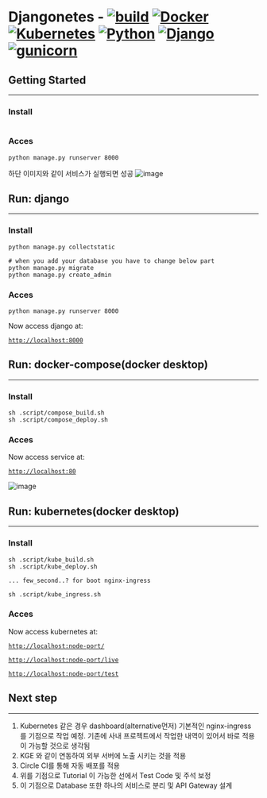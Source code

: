 
# **Djangonetes** - [![build](https://circleci.com/gh/jaehwankim07120/djangonetes.svg?style=shield&circle-token=4d691bd2b328bdb794976d6897bc04be89cb7536)](https://app.circleci.com/pipelines/github/jaehwankim07120) [![Docker](https://img.shields.io/badge/Docker-20.1.2-brightgreen.svg)]() [![Kubernetes](https://img.shields.io/badge/Kubernetes-1.19.3-brightgreen.svg)]() [![Python](https://img.shields.io/badge/python-3.6-brightgreen.svg)](https://www.python.org/downloads/release/python-367/) [![Django](https://img.shields.io/badge/Django-3.1.7-brightgreen.svg)](https://docs.djangoproject.com/en/3.1/intro/install/) [![gunicorn](https://img.shields.io/badge/gunicorn-20.0.4-brightgreen.svg)]()

## **Getting Started**
---
### Install 
```
```

### Acces
```
python manage.py runserver 8000
```
하단 이미지와 같이 서비스가 실행되면 성공
![image](https://user-images.githubusercontent.com/36470472/110159422-073d8600-7e2e-11eb-9796-866605281333.png)

## **Run: django**
---
### Install 
```
python manage.py collectstatic

# when you add your database you have to change below part
python manage.py migrate
python manage.py create_admin
```
### Acces
```
python manage.py runserver 8000
```
Now access django at:

[`http://localhost:8000`](http://localhost:8000)
## **Run: docker-compose(docker desktop)**
---
### Install 
```
sh .script/compose_build.sh
sh .script/compose_deploy.sh
```
### Acces
Now access service at:

[`http://localhost:80`](http://localhost:80)

![image](https://user-images.githubusercontent.com/36470472/110161602-f17d9000-7e30-11eb-96ee-71e77b7755c9.png)

## **Run: kubernetes(docker desktop)**
---
### Install 
```
sh .script/kube_build.sh
sh .script/kube_deploy.sh

... few_second..? for boot nginx-ingress

sh .script/kube_ingress.sh
```
### Acces
Now access kubernetes at:

[`http://localhost:node-port/`](http://localhost:node-port/)

[`http://localhost:node-port/live`](http://localhost:node-port/live)

[`http://localhost:node-port/test`](http://localhost:node-port/test)
## **Next step**
---
1. Kubernetes 같은 경우 dashboard(alternative먼저) 기본적인 nginx-ingress 를 기점으로 작업 예정. 기존에 사내 프로젝트에서 작업한 내역이 있어서 바로 적용이 가능할 것으로 생각됨
2. KGE 와 같이 연동하여 외부 서버에 노출 시키는 것을 적용
3. Circle CI를 통해 자동 배포를 적용
4. 위를 기점으로 Tutorial 이 가능한 선에서 Test Code 및 주석 보정
5. 이 기점으로 Database 또한 하나의 서비스로 분리 및 API Gateway 설계
